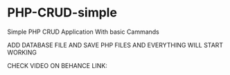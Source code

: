 # PHP-CRUD-simple
Simple PHP CRUD Application With basic Cammands

ADD DATABASE FILE AND SAVE PHP FILES AND EVERYTHING WILL START WORKING

CHECK VIDEO ON BEHANCE LINK:
